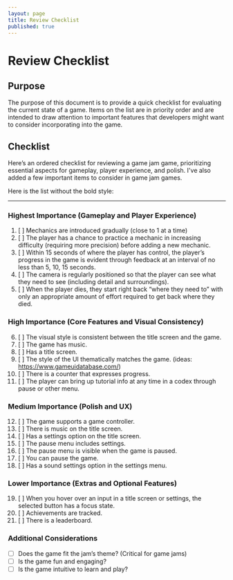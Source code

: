 ```yaml
---
layout: page
title: Review Checklist
published: true
---
```


# Review Checklist

## Purpose

The purpose of this document is to provide a quick checklist for evaluating the current state of a game. Items on the list are in priority order and are intended to draw attention to important features that developers might want to consider incorporating into the game.

## Checklist

Here’s an ordered checklist for reviewing a game jam game, prioritizing essential aspects for gameplay, player experience, and polish. I've also added a few important items to consider in game jam games.

Here is the list without the bold style:

---

### Highest Importance (Gameplay and Player Experience)

1. [ ] Mechanics are introduced gradually (close to 1 at a time)
2. [ ] The player has a chance to practice a mechanic in increasing difficulty (requiring more precision) before adding a new mechanic.
3. [ ] Within 15 seconds of where the player has control, the player’s progress in the game is evident through feedback at an interval of no less than 5, 10, 15 seconds.
4. [ ] The camera is regularly positioned so that the player can see what they need to see (including detail and surroundings).
5. [ ] When the player dies, they start right back “where they need to” with only an appropriate amount of effort required to get back where they died.

### High Importance (Core Features and Visual Consistency)

6. [ ] The visual style is consistent between the title screen and the game.
7. [ ] The game has music.
8. [ ] Has a title screen.
9. [ ] The style of the UI thematically matches the game. (ideas: <https://www.gameuidatabase.com/>)
10. [ ] There is a counter that expresses progress.
11. [ ] The player can bring up tutorial info at any time in a codex through pause or other menu.

### Medium Importance (Polish and UX)

12. [ ] The game supports a game controller.
13. [ ] There is music on the title screen.
14. [ ] Has a settings option on the title screen.
15. [ ] The pause menu includes settings.
16. [ ] The pause menu is visible when the game is paused.
17. [ ] You can pause the game.
18. [ ] Has a sound settings option in the settings menu.

### Lower Importance (Extras and Optional Features)

19. [ ] When you hover over an input in a title screen or settings, the selected button has a focus state.
20. [ ] Achievements are tracked.
21. [ ] There is a leaderboard.

### Additional Considerations

- [ ] Does the game fit the jam’s theme? (Critical for game jams)
- [ ] Is the game fun and engaging?
- [ ] Is the game intuitive to learn and play?
